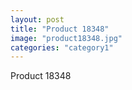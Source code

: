 ```yaml
---
layout: post
title: "Product 18348"
image: "product18348.jpg"
categories: "category1"
---
```

Product 18348
